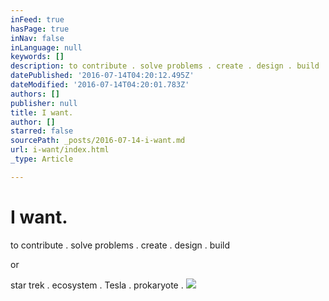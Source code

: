 ```yaml
---
inFeed: true
hasPage: true
inNav: false
inLanguage: null
keywords: []
description: to contribute . solve problems . create . design . build
datePublished: '2016-07-14T04:20:12.495Z'
dateModified: '2016-07-14T04:20:01.783Z'
authors: []
publisher: null
title: I want.
author: []
starred: false
sourcePath: _posts/2016-07-14-i-want.md
url: i-want/index.html
_type: Article

---
```

# I want.

to contribute . solve problems . create . design . build

or

star trek . ecosystem . Tesla . prokaryote .
![](https://the-grid-user-content.s3-us-west-2.amazonaws.com/2d385180-ff27-400c-9582-1b176e3aed22.jpg)
